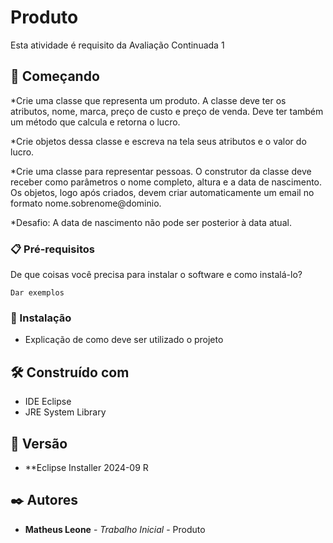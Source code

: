 # Produto

Esta atividade é requisito da Avaliação Continuada 1

## 🚀 Começando

*Crie uma classe que representa um produto. A classe deve ter os atributos, nome, marca, preço de custo e preço de venda. Deve ter também um método que calcula e retorna o lucro.

*Crie objetos dessa classe e escreva na tela seus atributos e o valor do lucro.

*Crie uma classe para representar pessoas. O construtor da classe deve receber como parâmetros o nome completo, altura e a data de nascimento. Os objetos, logo após criados, devem criar automaticamente um email no formato nome.sobrenome@dominio.

*Desafio: A data de nascimento não pode ser posterior à data atual.

### 📋 Pré-requisitos

De que coisas você precisa para instalar o software e como instalá-lo?

```
Dar exemplos
```

### 🔧 Instalação

* Explicação de como deve ser utilizado o projeto

## 🛠️ Construído com

* IDE Eclipse
* JRE System Library

## 📌 Versão

* **Eclipse Installer 2024-09 R


## ✒️ Autores

* **Matheus Leone** - *Trabalho Inicial* - Produto
